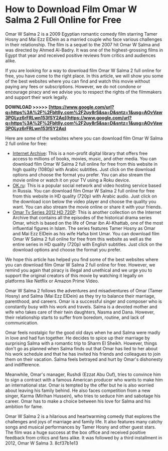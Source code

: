 
 
# How to Download Film Omar W Salma 2 Full Online for Free
 
Omar W Salma 2 is a 2009 Egyptian romantic comedy film starring Tamer Hosny and Mai Ezz ElDein as a married couple who face various challenges in their relationship. The film is a sequel to the 2007 hit Omar W Salma and was directed by Ahmed Al-Badry. It was one of the highest-grossing films in Egypt that year and received positive reviews from critics and audiences alike.
 
If you are looking for a way to download film Omar W Salma 2 full online for free, you have come to the right place. In this article, we will show you some of the best websites where you can find and watch this movie without paying any fees or subscriptions. However, we do not condone or encourage piracy and we advise you to respect the rights of the filmmakers and support their work legally.
 
**DOWNLOAD &gt;&gt;&gt;&gt;&gt; [https://www.google.com/url?q=https%3A%2F%2Fbltlly.com%2F2uy8rS&sa=D&sntz=1&usg=AOvVaw3POLyz6rFRLwn153fSY2Aq](https://www.google.com/url?q=https%3A%2F%2Fbltlly.com%2F2uy8rS&sa=D&sntz=1&usg=AOvVaw3POLyz6rFRLwn153fSY2Aq)**


 
Here are some of the websites where you can download film Omar W Salma 2 full online for free:
 
- [Internet Archive](https://archive.org/details/arabseed.-aomar.-w.-salma.-2.2009.-nf.-web-dl.-1080p): This is a non-profit digital library that offers free access to millions of books, movies, music, and other media. You can download film Omar W Salma 2 full online for free from this website in high quality (1080p) with Arabic subtitles. Just click on the download options and choose the format you prefer. You can also stream the movie online or watch it on your TV using a Roku device.
- [OK.ru](https://ok.ru/video/85838727908): This is a popular social network and video hosting service based in Russia. You can download film Omar W Salma 2 full online for free from this website in HD quality (720p) with Arabic audio. Just click on the download icon below the video player and choose the quality you want. You can also stream the movie online or share it with your friends.
- [Omar Tv Series 2012 HD 720P](https://archive.org/details/OmarTvSeries2012HD720P): This is another collection on the Internet Archive that contains all the episodes of the historical drama series Omar, which is based on the life of Omar ibn Al-Khattab, one of the most influential figures in Islam. The series features Tamer Hosny as Omar and Mai Ezz ElDein as his wife Hafsa bint Umar. You can download film Omar W Salma 2 full online for free from this website as well as the entire series in HD quality (720p) with English subtitles. Just click on the download options and choose the format you prefer.

We hope this article has helped you find some of the best websites where you can download film Omar W Salma 2 full online for free. However, we remind you again that piracy is illegal and unethical and we urge you to support the original creators of this movie by watching it legally on platforms like Netflix or Amazon Prime Video.
  
Omar W Salma 2 follows the adventures and misadventures of Omar (Tamer Hosny) and Salma (Mai Ezz ElDein) as they try to balance their marriage, parenthood, and careers. Omar is a successful singer and composer who is constantly busy with his work and travels. Salma is a devoted mother and wife who takes care of their twin daughters, Nasma and Dana. However, their relationship starts to suffer from boredom, routine, and lack of communication.
 
Omar feels nostalgic for the good old days when he and Salma were madly in love and had fun together. He decides to spice up their marriage by surprising Salma with a romantic trip to Sharm El Sheikh. However, things don't go as planned when Salma finds out that Omar has lied to her about his work schedule and that he has invited his friends and colleagues to join them on their vacation. Salma feels betrayed and hurt by Omar's dishonesty and indifference.
 
Meanwhile, Omar's manager, Rushdi (Ezzat Abu Ouf), tries to convince him to sign a contract with a famous American producer who wants to make him an international star. Omar is tempted by the offer but he is also worried about leaving his family behind. He also faces competition from a new singer, Karma (Mirihan Hussein), who tries to seduce him and sabotage his career. Omar has to make a choice between his love for Salma and his ambition for fame.
 
Omar W Salma 2 is a hilarious and heartwarming comedy that explores the challenges and joys of marriage and family life. It also features many catchy songs and musical performances by Tamer Hosny and other guest stars. The film was a huge success at the box office and received positive feedback from critics and fans alike. It was followed by a third installment in 2012, Omar W Salma 3.
 8cf37b1e13
 
